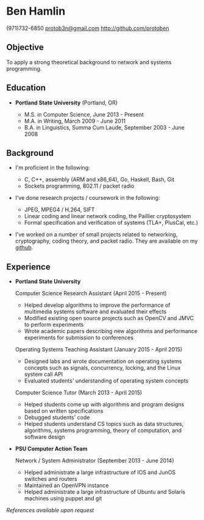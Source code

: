 Ben Hamlin
==========

(971)732-6850
<protob3n@gmail.com>
<http://github.com/protoben>


Objective
---------

To apply a strong theoretical background to network and systems programming.


Education
---------

*   **Portland State University** (Portland, OR)

    + M.S. in Computer Science, June 2013 - Present
    + M.A. in Writing, March 2009 - June 2011
    + B.A. in Linguistics, Summa Cum Laude, September 2003 - June 2008


Background
-----------

* I'm proficient in the following:
    + C, C++, assembly (ARM and x86\_64), Go, Haskell, Bash, Git
    + Sockets programming, 802.11 / packet radio

* I've done research projects / coursework in the following:
    + JPEG, MPEG4 / H.264, SIFT
    + Linear coding and linear network coding, the Paillier cryptosystem
    + Formal specification and verification of systems (TLA+, PlusCal, etc.)

* I've worked on a number of small projects related to networking, cryptography,
  coding theory, and packet radio. They are available on my
  [github](http://github.com/protoben).


Experience
----------

*   **Portland State University**

    Computer Science Research Assistant (April 2015 - Present)

    + Helped develop algorithms to improve the performance of multimedia
      systems software and evaluated their effects
    + Modified existing open source projects such as OpenCV and JMVC to
      perform experiments
    + Wrote academic papers describing new algorithms and performance
      experiments for submission to conferences

    Operating Systems Teaching Assistant (January 2015 - April 2015)

    + Designed labs and wrote documentation on operating systems concepts
      such as signals, concurrency, locking, and the Linux system call API
    + Evaluated students' understanding of operating system concepts

    Computer Science Tutor (March 2013 - April 2015)

    + Helped students come up with algorithms and program designs based on
      written specifications
    + Debugged students' code
    + Helped students understand CS topics such as data structures, algorithms,
      systems programming, theory of computation, and software design


*   **PSU Computer Action Team**

    Network / System Administrator (September 2013 - June 2014)

    + Helped administrate a large infrastructure of IOS and JunOS switches and
      routers
    + Maintained an OpenVPN instance
    + Helped administrate a large infrastructure of Ubuntu and Solaris machines
      using puppet and git

*References available upon request*
